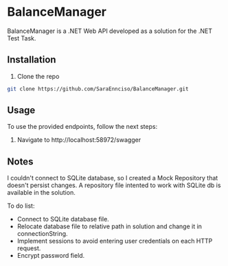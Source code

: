 # BalanceManager

BalanceManager is a .NET Web API developed as a solution for the .NET Test Task.

## Installation

1. Clone the repo
```bash
git clone https://github.com/SaraEnnciso/BalanceManager.git
```

## Usage

To use the provided endpoints, follow the next steps: 

1. Navigate to http://localhost:58972/swagger

## Notes

I couldn't connect to SQLite database, so I created a Mock Repository that doesn't persist changes. A repository file intented to work with SQLite db is available in the solution.

To do list:
- Connect to SQLite database file.
- Relocate database file to relative path in solution and change it in connectionString.
- Implement sessions to avoid entering user credentials on each HTTP request.
- Encrypt password field.

